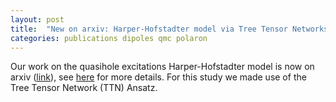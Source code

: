 ```yaml
---
layout: post
title:  "New on arxiv: Harper-Hofstadter model via Tree Tensor Networks"
categories: publications dipoles qmc polaron
---
```


Our work on the quasihole excitations Harper-Hofstadter model is now on arxiv ([link][link-arxiv]), see [here][link-research] for more details.
For this study we made use of the Tree Tensor Network (TTN) Ansatz.

[link-arxiv]: https://arxiv.org/abs/1910.05222
[link-research]: /research.html#harperhofstadter
